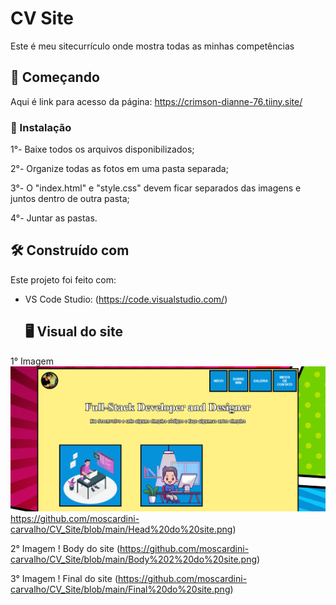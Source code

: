# CV Site

Este é meu sitecurrículo onde mostra todas as minhas competências

## 🚀 Começando

Aqui é link para acesso da página: https://crimson-dianne-76.tiiny.site/

### 🔧 Instalação

1°- Baixe todos os arquivos disponibilizados;

2°- Organize todas as fotos em uma pasta separada;

3°- O "index.html" e "style.css" devem ficar separados das imagens e juntos dentro de outra pasta;

4°- Juntar as pastas.

## 🛠️ Construído com

Este projeto foi feito com:

* VS Code Studio: (https://code.visualstudio.com/)

  ## 🖥 Visual do site

 1° Imagem ![Head do site](https://github.com/moscardini-carvalho/CV_Site/blob/main/Head%20do%20site.png)https://github.com/moscardini-carvalho/CV_Site/blob/main/Head%20do%20site.png)

 2° Imagem ! Body do site (https://github.com/moscardini-carvalho/CV_Site/blob/main/Body%202%20do%20site.png)

 3° Imagem ! Final do site (https://github.com/moscardini-carvalho/CV_Site/blob/main/Final%20do%20site.png)
